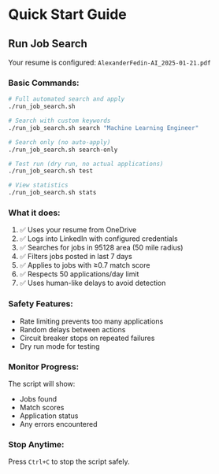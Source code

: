 # Quick Start Guide

## Run Job Search

Your resume is configured: `AlexanderFedin-AI_2025-01-21.pdf`

### Basic Commands:

```bash
# Full automated search and apply
./run_job_search.sh

# Search with custom keywords
./run_job_search.sh search "Machine Learning Engineer"

# Search only (no auto-apply)
./run_job_search.sh search-only

# Test run (dry run, no actual applications)
./run_job_search.sh test

# View statistics
./run_job_search.sh stats
```

### What it does:
1. ✅ Uses your resume from OneDrive
2. ✅ Logs into LinkedIn with configured credentials
3. ✅ Searches for jobs in 95128 area (50 mile radius)
4. ✅ Filters jobs posted in last 7 days
5. ✅ Applies to jobs with ≥0.7 match score
6. ✅ Respects 50 applications/day limit
7. ✅ Uses human-like delays to avoid detection

### Safety Features:
- Rate limiting prevents too many applications
- Random delays between actions
- Circuit breaker stops on repeated failures
- Dry run mode for testing

### Monitor Progress:
The script will show:
- Jobs found
- Match scores
- Application status
- Any errors encountered

### Stop Anytime:
Press `Ctrl+C` to stop the script safely.